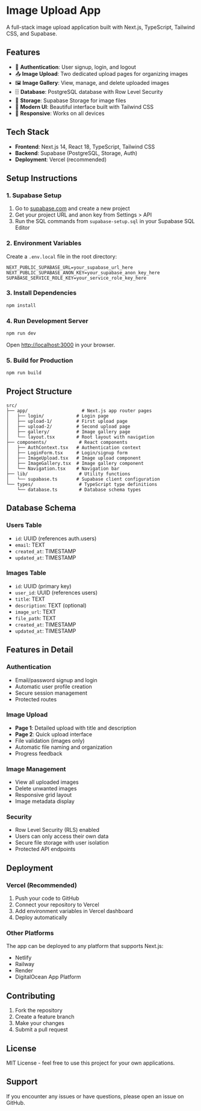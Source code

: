 # Image Upload App

A full-stack image upload application built with Next.js, TypeScript, Tailwind CSS, and Supabase.

## Features

- 🔐 **Authentication**: User signup, login, and logout
- 📤 **Image Upload**: Two dedicated upload pages for organizing images
- 🖼️ **Image Gallery**: View, manage, and delete uploaded images
- 🗄️ **Database**: PostgreSQL database with Row Level Security
- 💾 **Storage**: Supabase Storage for image files
- 🎨 **Modern UI**: Beautiful interface built with Tailwind CSS
- 📱 **Responsive**: Works on all devices

## Tech Stack

- **Frontend**: Next.js 14, React 18, TypeScript, Tailwind CSS
- **Backend**: Supabase (PostgreSQL, Storage, Auth)
- **Deployment**: Vercel (recommended)

## Setup Instructions

### 1. Supabase Setup

1. Go to [supabase.com](https://supabase.com) and create a new project
2. Get your project URL and anon key from Settings > API
3. Run the SQL commands from `supabase-setup.sql` in your Supabase SQL Editor

### 2. Environment Variables

Create a `.env.local` file in the root directory:

```env
NEXT_PUBLIC_SUPABASE_URL=your_supabase_url_here
NEXT_PUBLIC_SUPABASE_ANON_KEY=your_supabase_anon_key_here
SUPABASE_SERVICE_ROLE_KEY=your_service_role_key_here
```

### 3. Install Dependencies

```bash
npm install
```

### 4. Run Development Server

```bash
npm run dev
```

Open [http://localhost:3000](http://localhost:3000) in your browser.

### 5. Build for Production

```bash
npm run build
```

## Project Structure

```
src/
├── app/                    # Next.js app router pages
│   ├── login/            # Login page
│   ├── upload-1/         # First upload page
│   ├── upload-2/         # Second upload page
│   ├── gallery/          # Image gallery page
│   └── layout.tsx        # Root layout with navigation
├── components/            # React components
│   ├── AuthContext.tsx   # Authentication context
│   ├── LoginForm.tsx     # Login/signup form
│   ├── ImageUpload.tsx   # Image upload component
│   ├── ImageGallery.tsx  # Image gallery component
│   └── Navigation.tsx    # Navigation bar
├── lib/                   # Utility functions
│   └── supabase.ts       # Supabase client configuration
└── types/                 # TypeScript type definitions
    └── database.ts        # Database schema types
```

## Database Schema

### Users Table
- `id`: UUID (references auth.users)
- `email`: TEXT
- `created_at`: TIMESTAMP
- `updated_at`: TIMESTAMP

### Images Table
- `id`: UUID (primary key)
- `user_id`: UUID (references users)
- `title`: TEXT
- `description`: TEXT (optional)
- `image_url`: TEXT
- `file_path`: TEXT
- `created_at`: TIMESTAMP
- `updated_at`: TIMESTAMP

## Features in Detail

### Authentication
- Email/password signup and login
- Automatic user profile creation
- Secure session management
- Protected routes

### Image Upload
- **Page 1**: Detailed upload with title and description
- **Page 2**: Quick upload interface
- File validation (images only)
- Automatic file naming and organization
- Progress feedback

### Image Management
- View all uploaded images
- Delete unwanted images
- Responsive grid layout
- Image metadata display

### Security
- Row Level Security (RLS) enabled
- Users can only access their own data
- Secure file storage with user isolation
- Protected API endpoints

## Deployment

### Vercel (Recommended)

1. Push your code to GitHub
2. Connect your repository to Vercel
3. Add environment variables in Vercel dashboard
4. Deploy automatically

### Other Platforms

The app can be deployed to any platform that supports Next.js:
- Netlify
- Railway
- Render
- DigitalOcean App Platform

## Contributing

1. Fork the repository
2. Create a feature branch
3. Make your changes
4. Submit a pull request

## License

MIT License - feel free to use this project for your own applications.

## Support

If you encounter any issues or have questions, please open an issue on GitHub.
